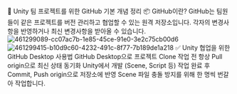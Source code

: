 🔧 Unity 팀 프로젝트를 위한 GitHub 기본 개념 정리 
📦 GitHub이란? GitHub는 팀원들이 같은 프로젝트를 버전 관리하고 협업할 수 있는 원격 저장소입니다. 각자의 변경사항을 반영하거나 최신 변경사항을 받아올 수 있습니다.
![461299089-cc07ac7b-1e85-45ce-91e0-3e2c75cb00d6](https://github.com/user-attachments/assets/a50d1ed8-5b04-41d7-9aa4-03c91541db14)
![461299415-b10d9c60-4232-491c-8f77-7b189de1a218](https://github.com/user-attachments/assets/fe443405-c4b6-47e0-b187-7d88c3d25692)
✅ Unity 협업을 위한 GitHub Desktop 사용법
GitHub Desktop으로 프로젝트 Clone
작업 전 항상 Pull origin으로 최신 상태 동기화
Unity에서 개발 (Scene, Script 등)
작업 완료 후 Commit, Push origin으로 저장소에 반영
Scene 파일 충돌 방지를 위해 한 명씩 번갈아 작업합니다.
